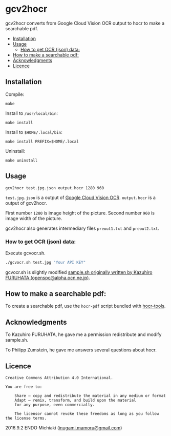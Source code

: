 # gcv2hocr
gcv2hocr converts from Google Cloud Vision OCR output to hocr to make a searchable pdf.

<!-- BEGIN-MARKDOWN-TOC -->
* [Installation](#installation)
* [Usage](#usage)
	* [How to get OCR (json) data:](#how-to-get-ocr-json-data)
* [How to make a searchable pdf:](#how-to-make-a-searchable-pdf)
* [Acknowledgments](#acknowledgments)
* [Licence](#licence)

<!-- END-MARKDOWN-TOC -->

## Installation

Compile:

```
make
```

Install to `/usr/local/bin`:

```
make install
```

Install to `$HOME/.local/bin`:

```
make install PREFIX=$HOME/.local
```

Uninstall:

```
make uninstall
```

## Usage

```sh
gcv2hocr test.jpg.json output.hocr 1280 960
```

`test.jpg.json` is a output of [Google Cloud Vision OCR](https://cloud.google.com/vision/docs/).
`output.hocr` is a output of gcv2hocr.

First number `1280` is image height of the picture.
Second number `960` is image width of the picture.

gcv2hocr also generates intermediary files `preout1.txt` and `preout2.txt`.

### How to get OCR (json) data:

Execute gcvocr.sh.

```sh
./gcvocr.sh test.jpg "Your API KEY"
```

gcvocr.sh is slightly modified [sample.sh originally written by Kazuhiro
FURUHATA (openspc@alpha.ocn.ne.jp)](http://www.openspc2.org/reibun/CloudVision/v1/code/bash/0002/index.html).

## How to make a searchable pdf:

To create a searchable pdf, use the `hocr-pdf` script bundled with
[hocr-tools](https://github.com/tmbdev/hocr-tools).

## Acknowledgments

To Kazuhiro FURUHATA, he gave me a permission redistribute and modify sample.sh.

To Philipp Zumstein, he gave me answers several questions about hocr.

## Licence

```
Creative Commons Attribution 4.0 International.

You are free to:

    Share — copy and redistribute the material in any medium or format
    Adapt — remix, transform, and build upon the material
    for any purpose, even commercially.

    The licensor cannot revoke these freedoms as long as you follow the license terms.
```

2016.9.2 ENDO Michiaki (inugami.mamoru@gmail.com)

